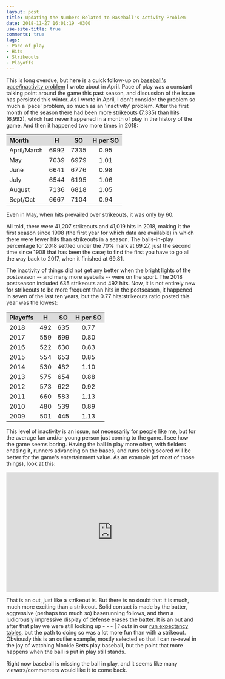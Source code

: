 ```yaml
---
layout: post
title: Updating the Numbers Related to Baseball's Activity Problem
date: 2018-11-27 16:01:19 -0300
use-site-title: true
comments: true
tags:
- Pace of play
- Hits
- Strikeouts
- Playoffs
---
```


This is long overdue, but here is a quick follow-up on <a href = "https://www.cteeter.ca/blog/2018-04-23-baseball-pace-inactivity-strikeouts-hits/" target = "_blank">baseball's pace/inactivity problem</a> I wrote about in April. Pace of play was a constant talking point around the game this past season, and discussion of the issue has persisted this winter. As I wrote in April, I don't consider the problem so much a 'pace' problem, so much as an 'inactivity' problem. After the first month of the season there had been more strikeouts (7,335) than hits (6,992), which had never happened in a month of play in the history of the game. And then it happened two more times in 2018: 

<table style="width:85%" align="center">
	<tr>
		<th style="text-align:left" bgcolor="gainsboro">Month</th>
		<th style="text-align:center" bgcolor="gainsboro">H</th>
		<th style="text-align:center" bgcolor="gainsboro">SO</th>
		<th style="text-align:center" bgcolor="gainsboro">H per SO</th>
	</tr>
	<tr>
		<td>April/March</td>
		<td style="text-align:center">6992</td>
		<td style="text-align:center">7335</td>
		<td style="text-align:center">0.95</td>
	</tr>
	<tr>
		<td>May</td>
		<td style="text-align:center">7039</td>
		<td style="text-align:center">6979</td>
		<td style="text-align:center">1.01</td>
	</tr>
	<tr>
		<td>June</td>
		<td style="text-align:center">6641</td>
		<td style="text-align:center">6776</td>
		<td style="text-align:center">0.98</td>
	</tr>
	<tr>
		<td>July</td>
		<td style="text-align:center">6544</td>
		<td style="text-align:center">6195</td>
		<td style="text-align:center">1.06</td>
	</tr>
	<tr>
		<td>August</td>
		<td style="text-align:center">7136</td>
		<td style="text-align:center">6818</td>
		<td style="text-align:center">1.05</td>
	</tr>
	<tr>
		<td>Sept/Oct</td>
		<td style="text-align:center">6667</td>
		<td style="text-align:center">7104</td>
		<td style="text-align:center">0.94</td>
	</tr>
</table>

Even in May, when hits prevailed over strikeouts, it was only by 60. 

All told, there were 41,207 strikeouts and 41,019 hits in 2018, making it the first season since 1908 (the first year for which data are available) in which there were fewer hits than strikeouts in a season. The balls-in-play percentage for 2018 settled under the 70% mark at 69.27, just the second time since 1908 that has been the case; to find the first you have to go all the way back to 2017, when it finished at 69.81.

The inactivity of things did not get any better when the bright lights of the postseason -- and many more eyeballs -- were on the sport. The 2018 postseason included 635 strikeouts and 492 hits. Now, it is not entirely new for strikeouts to be more frequent than hits in the postseason, it happened in seven of the last ten years, but the 0.77 hits:strikeouts ratio posted this year was the lowest:

<table style="width:85%" align="center">
	<tr>
		<th style="text-align:left" bgcolor="gainsboro">Playoffs</th>
		<th style="text-align:center" bgcolor="gainsboro">H</th>
		<th style="text-align:center" bgcolor="gainsboro">SO</th>
		<th style="text-align:center" bgcolor="gainsboro">H per SO</th>
	</tr>
	<tr>
		<td style="text-align:left">2018</td>
		<td style="text-align:center">492</td>
		<td style="text-align:center">635</td>
		<td style="text-align:center">0.77</td>
	</tr>
	<tr>
		<td style="text-align:left">2017</td>
		<td style="text-align:center">559</td>
		<td style="text-align:center">699</td>
		<td style="text-align:center">0.80</td>
	</tr>
	<tr>
		<td style="text-align:left">2016</td>
		<td style="text-align:center">522</td>
		<td style="text-align:center">630</td>
		<td style="text-align:center">0.83</td>
	</tr>
	<tr>
		<td style="text-align:left">2015</td>
		<td style="text-align:center">554</td>
		<td style="text-align:center">653</td>
		<td style="text-align:center">0.85</td>
	</tr>
	<tr>
		<td style="text-align:left">2014</td>
		<td style="text-align:center">530</td>
		<td style="text-align:center">482</td>
		<td style="text-align:center">1.10</td>
	</tr>
	<tr>
		<td style="text-align:left">2013</td>
		<td style="text-align:center">575</td>
		<td style="text-align:center">654</td>
		<td style="text-align:center">0.88</td>
	</tr>
	<tr>
		<td style="text-align:left">2012</td>
		<td style="text-align:center">573</td>
		<td style="text-align:center">622</td>
		<td style="text-align:center">0.92</td>
	</tr>
	<tr>
		<td style="text-align:left">2011</td>
		<td style="text-align:center">660</td>
		<td style="text-align:center">583</td>
		<td style="text-align:center">1.13</td>
	</tr>
	<tr>
		<td style="text-align:left">2010</td>
		<td style="text-align:center">480</td>
		<td style="text-align:center">539</td>
		<td style="text-align:center">0.89</td>
	</tr>
	<tr>
		<td style="text-align:left">2009</td>
		<td style="text-align:center">501</td>
		<td style="text-align:center">445</td>
		<td style="text-align:center">1.13</td>
	</tr>
</table>

This level of inactivity is an issue, not necessarily for people like me, but for the average fan and/or young person just coming to the game. I see how the game seems boring. Having the ball in play more often, with fielders chasing it, runners advancing on the bases, and runs being scored will be better for the game's entertainment value. As an example (of most of those things), look at this:

<div align = 'center'><iframe src="https://streamable.com/m/2516847683" width="560" height="315" frameborder="0" allowfullscreen></iframe></div>

That is an out, just like a strikeout is. But there is no doubt that it is much, much more exciting than a strikeout. Solid contact is made by the batter, aggressive (perhaps too much so) baserunning follows, and then a ludicrously impressive display of defense erases the batter. It is an out and after that play we were still looking up - - - &#124; <i>1 outs</i> in our <a href = "http://www.tangotiger.net/re24.html" target = "_blank">run expectancy tables</a>, but the path to doing so was a lot more fun than with a strikeout. Obviously this is an outlier example, mostly selected so that I can re-revel in the joy of watching Mookie Betts play baseball, but the point that more happens when the ball is put in play still stands. 

Right now baseball is missing the ball in play, and it seems like many viewers/commenters would like it to come back.